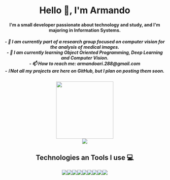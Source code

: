 
<h1 align="center">Hello 👋, I'm Armando</h1>
<h4 align="center">I'm a small developer passionate about technology and study, and I'm majoring in Information Systems.</h4>

<h5 align="center"> 
- 🔭 I am currently part of a research group focused on computer vision for the analysis of medical images. </br>
- 🌱 I am currently learning Object Oriented Programming, Deep Learning and Computer Vision. </br>
- 📫 How to reach me: armandoari.288@gmail.com </br>
- ❕ Not all my projects are here on GitHub, but I plan on posting them soon. </br>
</h5>

<div align="center">
  <img height="180cm" src="https://github-readme-stats.vercel.app/api?username=ArmandoLuz&show_icons=true&theme=tokyonight"/></br>
  <img heiht="180cm" src="https://github-readme-stats.vercel.app/api/top-langs/?username=ArmandoLuz&layout=compact&theme=tokyonight"/>
</div>

<h2 align="center">Technologies an Tools I use 💻</h2>

<div align="center">
  <img src="https://img.shields.io/badge/GIT-E44C30?style=for-the-badge&logo=git&logoColor=white"/><img src="https://img.shields.io/badge/MySQL-00000F?style=for-the-badge&logo=mysql&logoColor=white"/><img src="https://img.shields.io/badge/C-00599C?style=for-the-badge&logo=c&logoColor=white"/><img src="https://img.shields.io/badge/Java-ED8B00?style=for-the-badge&logo=java&logoColor=white"/><img src="https://img.shields.io/badge/Python-14354C?style=for-the-badge&logo=python&logoColor=white"/><img src="https://img.shields.io/badge/TensorFlow-FF6F00?style=for-the-badge&logo=tensorflow&logoColor=white"/><img src="https://img.shields.io/badge/Qt-41CD52?style=for-the-badge&logo=Qt&logoColor=white"><img src="https://img.shields.io/badge/OpenCV-5C3EE8?style=for-the-badge&logo=OpenCV&logoColor=white"><img src="https://img.shields.io/badge/ScikitLearn-F7931E?style=for-the-badge&logo=scikit-learn&logoColor=white">
</div>
